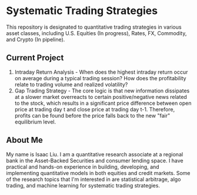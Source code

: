 # Systematic Trading Strategies
This repository is designated to quantitative trading strategies in various asset classes, including U.S. Equities (In progress), Rates, FX, Commodity, and Crypto (In pipeline). 

## Current Project
1. Intraday Return Analysis - When does the highest intraday return occur on average during a typical trading session? How does the profitability relate to trading volume and realized volatility?
2. Gap Trading Strategy - The core logic is that new information dissipates at a slower market overreacts to certain positive/negative news related to the stock, which results in a significant price difference between open price at trading day t and close price at trading day t-1. Therefore, profits can be found before the price falls back to the new "fair" equilibrium level.   

## About Me
My name is Isaac Liu. I am a quantitative research associate at a regional bank in the Asset-Backed Securities and consumer lending space. I have practical and hands-on experience in building, developing, and implementing quantitative models in both equities and credit markets. Some of the research topics that I'm interested in are statistical arbitrage, algo trading, and machine learning for systematic trading strategies.

